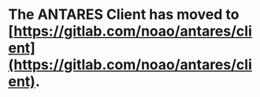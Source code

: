 # The ANTARES Client has moved to [https://gitlab.com/noao/antares/client](https://gitlab.com/noao/antares/client).